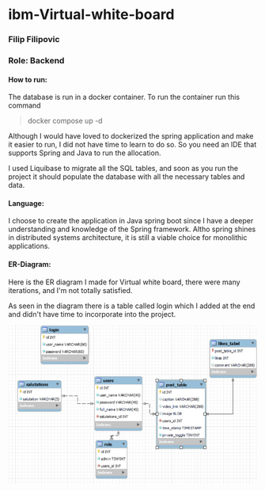 # ibm-Virtual-white-board

### Filip Filipovic

### Role: Backend

#### How to run:

The database is run in a docker container. To run the container run this command 

> docker compose up -d

Although I would have loved to dockerized the spring application and make it easier to run, I did not have time to learn to do so. So you need an IDE that supports Spring and Java to run the allocation.

I used Liquibase to migrate all the SQL tables, and soon as you run the project it should populate the database with all the necessary tables and data.

#### Language:

I choose to create the application in Java spring boot since I have a deeper understanding and knowledge of the Spring framework.
Altho spring shines in distributed systems architecture, it is still a viable choice for monolithic applications.

#### ER-Diagram:

Here is the ER diagram I made for Virtual white board, there were many iterations, and I'm not totally satisfied.

As seen in the diagram there is a table called login which I added at the end and didn't have time to incorporate into the project.
 

![Alt text](./documentation/ER-digagram.jpg "Optional title")
